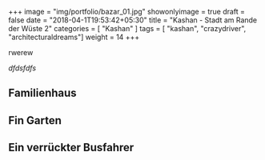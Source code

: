 +++
image = "img/portfolio/bazar_01.jpg"
showonlyimage = true
draft = false
date = "2018-04-1T19:53:42+05:30"
title = "Kashan -  Stadt am Rande der Wüste 2"
categories = [ "Kashan" ]
tags = [ "kashan", "crazydriver", "architecturaldreams"]
weight = 14
+++

rwerew 

*dfdsfdfs*
<!--more-->

## Familienhaus


## Fin Garten


## Ein verrückter Busfahrer


